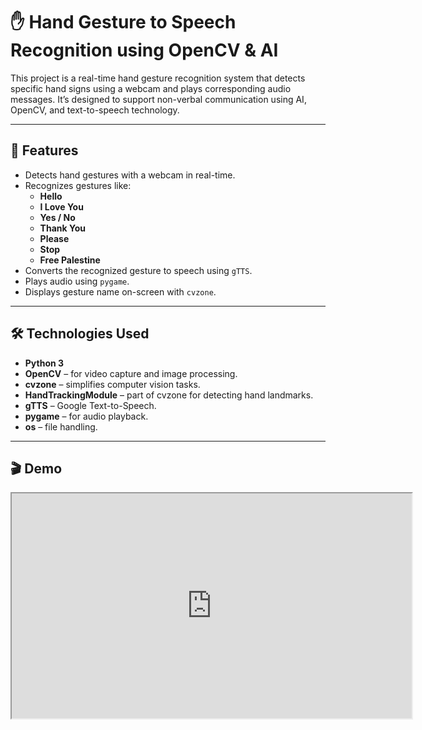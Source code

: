 # ✋ Hand Gesture to Speech Recognition using OpenCV & AI

This project is a real-time hand gesture recognition system that detects specific hand signs using a webcam and plays corresponding audio messages. It’s designed to support non-verbal communication using AI, OpenCV, and text-to-speech technology.

---

## 🎯 Features

- Detects hand gestures with a webcam in real-time.
- Recognizes gestures like:
  - **Hello**
  - **I Love You**
  - **Yes / No**
  - **Thank You**
  - **Please**
  - **Stop**
  - **Free Palestine**
- Converts the recognized gesture to speech using `gTTS`.
- Plays audio using `pygame`.
- Displays gesture name on-screen with `cvzone`.

---

## 🛠️ Technologies Used

- **Python 3**
- **OpenCV** – for video capture and image processing.
- **cvzone** – simplifies computer vision tasks.
- **HandTrackingModule** – part of cvzone for detecting hand landmarks.
- **gTTS** – Google Text-to-Speech.
- **pygame** – for audio playback.
- **os** – file handling.

---
## 🎬 Demo

<iframe src="https://drive.google.com/file/d/1dULOwObuPWrDMfLRPzXcajw8BA0vQUuj/preview" 
        width="640" height="360" allow="autoplay"></iframe>
